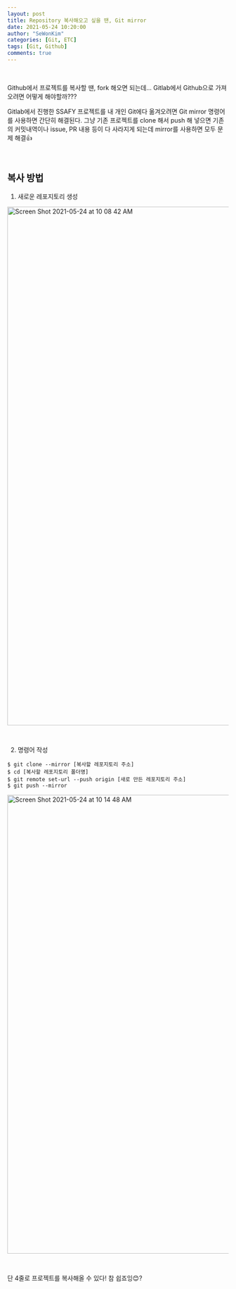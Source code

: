 ```yaml
---
layout: post
title: Repository 복사해오고 싶을 땐, Git mirror
date: 2021-05-24 10:20:00
author: "SeWonKim"
categories: [Git, ETC]
tags: [Git, Github]
comments: true
---
```


&nbsp;

Github에서 프로젝트를 복사할 땐, fork 해오면 되는데... Gitlab에서 Github으로 가져오려면 어떻게 해야할까???


Gitlab에서 진행한 SSAFY 프로젝트를 내 개인 Git에다 옮겨오려면 Git mirror 명령어를 사용하면 간단히 해결된다. 그냥 기존 프로젝트를 clone 해서 push 해 넣으면 기존의 커밋내역이나 issue, PR 내용 등이 다 사라지게 되는데 mirror를 사용하면 모두 문제 해결👍

&nbsp;
&nbsp;

## 복사 방법

1) 새로운 레포지토리 생성

<img width="1178" alt="Screen Shot 2021-05-24 at 10 08 42 AM" src="https://user-images.githubusercontent.com/30452963/119284242-2f44c480-bc7a-11eb-968d-dd3a686c2145.png">

&nbsp;

2) 명령어 작성
   
```shell
$ git clone --mirror [복사할 레포지토리 주소]
$ cd [복사할 레포지토리 폴더명]
$ git remote set-url --push origin [새로 만든 레포지토리 주소]
$ git push --mirror
```

<img width="1042" alt="Screen Shot 2021-05-24 at 10 14 48 AM" src="https://user-images.githubusercontent.com/30452963/119284368-8480d600-bc7a-11eb-85ea-87914e5a89fe.png">

&nbsp;

단 4줄로 프로젝트를 복사해올 수 있다!
참 쉽죠잉😊?

&nbsp;
&nbsp;
